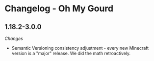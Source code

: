 Changelog - Oh My Gourd
=============================
1.18.2-3.0.0
-----------------------------

_Changes_

- Semantic Versioning consistency adjustment - every new Minecraft version is a "major" release. We did the math retroactively.